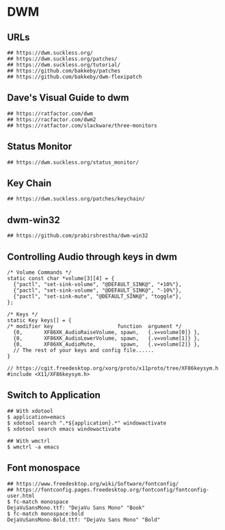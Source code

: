 DWM
===

## URLs

    ## https://dwm.suckless.org/
    ## https://dwm.suckless.org/patches/
    ## https://dwm.suckless.org/tutorial/
    ## https://github.com/bakkeby/patches
    ## https://github.com/bakkeby/dwm-flexipatch

## Dave's Visual Guide to dwm

    ## https://ratfactor.com/dwm
    ## https://racfactor.com/dwm2
    ## https://ratfactor.com/slackware/three-monitors

## Status Monitor

    ## https://dwm.suckless.org/status_monitor/

## Key Chain

    ## https://dwm.suckless.org/patches/keychain/

## dwm-win32

    ## https://github.com/prabirshrestha/dwm-win32

## Controlling Audio through keys in dwm

    /* Volume Commands */
    static const char *volume[3][4] = {
      {"pactl", "set-sink-volume", "@DEFAULT_SINK@", "+10%"},
      {"pactl", "set-sink-volume", "@DEFAULT_SINK@", "-10%"},
      {"pactl", "set-sink-mute", "@DEFAULT_SINK@", "toggle"},
    };

    /* Keys */
    static Key keys[] = {
    /* modifier key                     function  argument */
      {0,       XF86XK_AudioRaiseVolume, spawn,   {.v=volume[0]} },
      {0,       XF86XK_AudioLowerVolume, spawn,   {.v=volume[1]} },
      {0,       XF86XK_AudioMute,        spawn,   {.v=volume[2]} },
      // The rest of your keys and config file......
    }

    // https://cgit.freedesktop.org/xorg/proto/x11proto/tree/XF86keysym.h
    #include <X11/XF86keysym.h>


## Switch to Application

    ## With xdotool
    $ application=emacs
    $ xdotool search ".*${application}.*" windowactivate
    $ xdotool search emacs windowactivate

    ## With wmctrl
    $ wmctrl -a emacs

## Font monospace

    ## https://www.freedesktop.org/wiki/Software/fontconfig/
    ## https://fontconfig.pages.freedesktop.org/fontconfig/fontconfig-user.html
    $ fc-match monospace
    DejaVuSansMono.ttf: "DejaVu Sans Mono" "Book"
    $ fc-match monospace:bold
    DejaVuSansMono-Bold.ttf: "DejaVu Sans Mono" "Bold"
